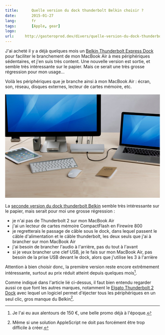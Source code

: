```yaml
---
title:      Quelle version du dock thunderbolt Belkin choisir ?
date:       2015-01-27
lang:       fr
tags:       [Apple, gear]
logo:
url:     http://gasteroprod.dev/divers/quelle-version-du-dock-thunderbolt-belkin-choisir
---
```


J'ai acheté il y a déjà quelques mois un [Belkin Thunderbolt Express Dock](http://www.amazon.fr/gp/product/B00CIO8NT6/ref=as_li_tl?ie=UTF8&camp=1642&creative=19458&creativeASIN=B00CIO8NT6&linkCode=as2&tag=phpheaven-21&linkId=YPXS7PIDDXITVCGZ) pour faciliter le branchement de mon MacBook Air à mes périphériques sédentaires, et j'en suis très content. Une nouvelle version est sortie, et semble très intéressante sur le papier. Mais ce serait une très grosse régression pour mon usage…

Voilà les périphériques que je branche ainsi à mon MacBook Air : écran, son, réseau, disques externes, lecteur de cartes mémoire, etc.

![](belkin-thunderbolt-express-dock.jpg "Un seul câble à brancher sur le Mac pour le lier à de nombreux périphériques")

La [seconde version du dock thunderbolt Belkin](http://www.macg.co/tests/2015/01/test-de-la-station-daccueil-thunderbolt-2-express-dock-hd-de-belkin-86699) semble très intéressante sur le papier, mais serait pour moi une grosse régression :

- je n'ai pas de Thunderbolt 2 sur mon MacBook Air
- j'ai un lecteur de cartes mémoire CompactFlash en Firewire 800
- je regretterais le passage de câble sous le dock, dans lequel passent le câble d'alimentation et le câble thunderbolt, les deux seuls que j'ai à brancher sur mon MacBook Air
- j'ai besoin de brancher l'audio à l'arrière, pas du tout à l'avant
- si je veux brancher une clef USB, je le fais sur mon MacBook Air, pas besoin de la prise USB devant le dock, alors que j'utilise les 3 à l'arrière

Attention à bien choisir donc, la première version reste encore extrêmement intéressante, surtout au prix réduit atteint depuis quelques mois[^1].

Comme indiqué dans l'article lié ci-dessus, il faut bien entendu regarder aussi ce que font les autres marques, notamment le [Elgato Thunderbolt 2 Dock](http://www.amazon.fr/gp/product/B00PFHLH2I/ref=as_li_tl?ie=UTF8&camp=1642&creative=19458&creativeASIN=B00PFHLH2I&linkCode=as2&tag=phpheaven-21&linkId=KKRJ2YVWVQSSYG4U) avec lequel un logiciel permet d'éjecter tous les périphériques en un seul clic, gros manque du Belkin[^2].

[^1]: Je l'ai eu aux alentours de 150 €, une belle promo déjà à l'époque.

[^2]: Même si une solution AppleScript ne doit pas forcément être trop difficile à créer.
